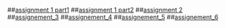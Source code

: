 ##[assignment 1 part1](https://github.com/Sakethkumar11/aiml4/blob/main/Untitled1.ipynb)
##[assignment 1 part2](https://github.com/Sakethkumar11/aiml4/blob/main/Untitled2.ipynb)
##[assignment 2](https://github.com/Sakethkumar11/aiml4/blob/main/as2.ipynb)
##[assignement_3](https://github.com/Sakethkumar11/aiml4/blob/main/as3.ipynb)
##[assignement_4](https://github.com/Sakethkumar11/aiml4/blob/main/Untitled6.ipynb)
##[assignement_5]((https://github.com/Sakethkumar11/aiml4/blob/main/ass5))
##[assignement_6]((https://github.com/Sakethkumar11/aiml4/blob/main/ass6.ipynb))
